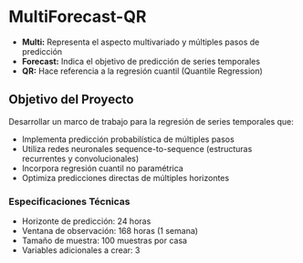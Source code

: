 # MultiForecast-QR

- **Multi:** Representa el aspecto multivariado y múltiples pasos de predicción
- **Forecast:** Indica el objetivo de predicción de series temporales
- **QR:** Hace referencia a la regresión cuantil (Quantile Regression)

## Objetivo del Proyecto

Desarrollar un marco de trabajo para la regresión de series temporales que:

- Implementa predicción probabilística de múltiples pasos
- Utiliza redes neuronales sequence-to-sequence (estructuras recurrentes y convolucionales)
- Incorpora regresión cuantil no paramétrica
- Optimiza predicciones directas de múltiples horizontes

### Especificaciones Técnicas

- Horizonte de predicción: 24 horas
- Ventana de observación: 168 horas (1 semana)
- Tamaño de muestra: 100 muestras por casa
- Variables adicionales a crear: 3
